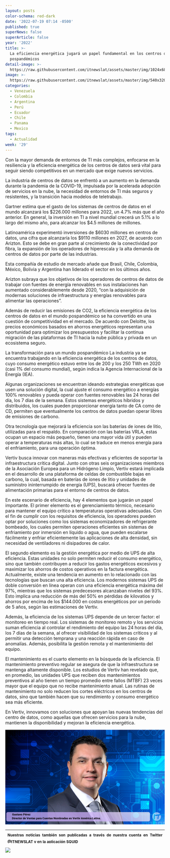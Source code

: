 ```yaml
---
layout: posts
color-schema: red-dark
date: '2022-07-19 07:14 -0500'
published: true
superNews: false
superArticle: false
year: '2022'
title: >-
  La eficiencia energética jugará un papel fundamental en los centros de datos
  pospandémicos
detail-image: >-
  https://raw.githubusercontent.com/itnewslat/assets/master/img/1024x680/Gustavo-Perez-g.jpg
image: >-
  https://raw.githubusercontent.com/itnewslat/assets/master/img/540x320/Gustavo-Perez-p.jpg
categories:
  - Venezuela
  - Colombia
  - Argentina
  - Perú
  - Ecuador
  - Chile
  - Panama
  - Mexico
tags:
  - Actualidad
week: '29'
---
```

Con la mayor demanda de entornos de TI más complejos, enfocarse en la resiliencia y la eficiencia energética de los centros de datos será vital para seguir siendo competitivos en un mercado que exige nuevos servicios.
 
La industria de centros de datos se enfrentó a un aumento en la demanda durante la pandemia de la COVID-19, impulsada por la acelerada adopción de servicios en la nube, la necesidad de entornos de TI más seguros y resistentes, y la transición hacia modelos de teletrabajo.

Gartner estima que el gasto de los sistemas de centros de datos en el mundo alcanzará los $226.000 millones para 2022, un 4.7% más que el año anterior. En general, la inversión en TI a nivel mundial crecerá un 5.1% a lo largo del mismo año, para alcanzar los $4.5 millones de millones.

Latinoamérica experimentó inversiones de $6030 millones en centros de datos, una cifra que alcanzaría los $9110 millones en 2027, de acuerdo con Arizton. Esto se debe en gran parte al crecimiento de la conectividad por fibra, la expansión de los operadores de hiperescala y la alta demanda de centros de datos por parte de las industrias.

Esta compañía de estudio de mercado añade que Brasil, Chile, Colombia, México, Bolivia y Argentina han liderado el sector en los últimos años.

Arizton subraya que los objetivos de los operadores de centros de datos de trabajar con fuentes de energía renovables en sus instalaciones han aumentado considerablemente desde 2020, “con la adquisición de modernas soluciones de infraestructura y energías renovables para alimentar las operaciones”.

Además de reducir las emisiones de CO2, la eficiencia energética de los centros de datos en el mundo pospandémico se ha convertido en una cuestión de competitividad en el mercado. De acuerdo con Deloitte, los precios económicos basados en ahorros energéticos representan una oportunidad para optimizar los presupuestos y facilitar la continua migración de las plataformas de TI hacia la nube pública y privada en un ecosistema seguro.

La transformación para un mundo pospandémico
La industria ya se encuentra trabajando en la eficiencia energética de los centros de datos, cuyo consumo energético estuvo entre los de 200 y los 250 TWh en 2020 (casi 1% del consumo mundial), según indica la Agencia Internacional de la Energía (IEA).

Algunas organizaciones se encuentran ideando estrategias energéticas que usen una solución digital, la cual ajuste el consumo energético a energías 100% renovables y pueda operar con fuentes renovables las 24 horas del día, los 7 días de la semana. Estos sistemas energéticos híbridos y distribuidos, los cuales pueden proporcionar energía tanto de CA como de CD, permiten que eventualmente los centros de datos puedan operar libres de emisiones de carbono.

Otra tecnología que mejorará la eficiencia son las baterías de iones de litio, utilizadas para el respaldo. En comparación con las baterías VRLA, estas ocupan un espacio más pequeño, tienen una mayor vida útil y pueden operar a temperaturas más altas, lo cual se traduce en menos energía para el enfriamiento, para una operación óptima.

Vertiv busca innovar con maneras más efectivas y eficientes de soportar la infraestructura crítica digital. Junto con otras seis organizaciones miembros de la Asociación Europea para un Hidrógeno Limpio, Vertiv estará implicada en el desarrollo de una plataforma de celdas de combustible bajas en carbono, la cual, basada en baterías de iones de litio y unidades de suministro ininterrumpido de energía (UPS), buscará ofrecer fuentes de alimentación primarias para el entorno de centros de datos.

En este escenario de eficiencia, hay 4 elementos que jugarán un papel importante. El primer elemento es el gerenciamiento térmico, necesario para mantener el equipo crítico a temperaturas operativas adecuadas. Con el fin de cumplir con los requisitos de eficiencia, los operadores pueden optar por soluciones como los sistemas economizadores de refrigerante bombeado, los cuales permiten operaciones eficientes sin sistemas de enfriamiento por inmersión en líquido o agua, que pueden escalarse fácilmente y enfriar eficientemente las aplicaciones de alta densidad, sin necesidad de ventiladores ni disipadores de calor.

El segundo elemento es la gestión energética por medio de UPS de alta eficiencia. Estas unidades no solo permiten reducir el consumo energético, sino que también contribuyen a reducir los gastos energéticos excesivos y maximizar los ahorros de costos operativos en la factura energética. Actualmente, existe una tendencia en aumento en lo relacionado con las tecnologías que buscan una alta eficiencia. Los modernos sistemas UPS de doble conversión en línea operan con una eficiencia energética máxima del 97%, mientras que los sistemas predecesores alcanzaban niveles del 93%. Esto implica una reducción de más del 50% en pérdidas de kilovatios y ahorros por encima de los $144.000 en costos energéticos por un periodo de 5 años, según las estimaciones de Vertiv.

Además, la eficiencia de los sistemas UPS depende de un tercer factor: el monitoreo en tiempo real. Los sistemas de monitoreo remoto y los servicios suman eficiencia al controlar el rendimiento del equipo las 24 horas del día, los 7 días de la semana, al ofrecer visibilidad de los sistemas críticos y al permitir una detección temprana y una reacción rápida en caso de anomalías. Además, posibilita la gestión remota y el mantenimiento del equipo.

El mantenimiento es el cuarto elemento en la búsqueda de la eficiencia. El mantenimiento preventivo regular se asegura de que la infraestructura se mantenga altamente disponible. Los estudios de Vertiv han revelado que, en promedio, las unidades UPS que reciben dos mantenimientos preventivos al año tienen un tiempo promedio entre fallos (MTBF) 23 veces mayor que el equipo que no recibe mantenimiento anual. Las rutinas de mantenimiento no solo reducen los cortes eléctricos en los centros de datos, sino que también hacen que su rendimiento y consumo energético sea más eficiente.

En Vertiv, innovamos con soluciones que apoyan las nuevas tendencias del centro de datos, como aquellas que ofrecen servicios para la nube, mantienen la disponibilidad y mejoran la eficiencia energética.

![](https://raw.githubusercontent.com/itnewslat/assets/master/img/540x320/Gustavo-Perez-p.jpg)

<table style="height: 42px;" width="569">
<tbody>
<tr>
<td style="text-align: justify;"><sub><strong>Nuestras noticias también son publicadas a través de nuestra cuenta en Twitter <a href="https://twitter.com/itnewslat?lang=es">@ITNEWSLAT</a> y en la aplicación <a href="https://squidapp.co/en/">SQUID</a></strong></sub></td>
</tr>
</tbody>
</table>

<img src="https://tracker.metricool.com/c3po.jpg?hash=56f88a41e39ab42c063cc51676587a04"/>